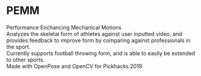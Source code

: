 # PEMM
Performance Enchancing Mechanical Motions <br/>
Analyzes the skeletal form of athletes against user inputted video, and provides feedback to improve form by comparing against professionals in the sport. <br/> 
Currently supports football throwing form, and is able to easily be extended to other sports. <br/>
Made with OpenPose and OpenCV for Pickhacks 2019
